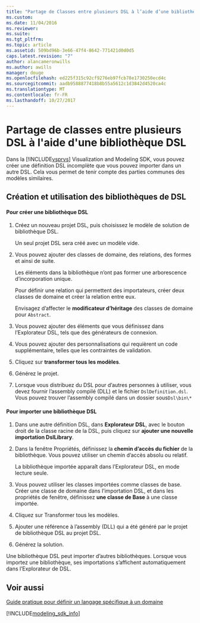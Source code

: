 ```yaml
---
title: "Partage de Classes entre plusieurs DSL à l’aide d’une bibliothèque DSL | Documents Microsoft"
ms.custom: 
ms.date: 11/04/2016
ms.reviewer: 
ms.suite: 
ms.tgt_pltfrm: 
ms.topic: article
ms.assetid: 509bd96b-3e66-47f4-8642-771421d0d0d5
caps.latest.revision: "7"
author: alancameronwills
ms.author: awills
manager: douge
ms.openlocfilehash: ed225f315c92cf9276eb97fcb78e1730250ecd4c
ms.sourcegitcommit: aadb9588877418b8b55a5612c1d3842d4520ca4c
ms.translationtype: MT
ms.contentlocale: fr-FR
ms.lasthandoff: 10/27/2017
---
```

# <a name="sharing-classes-between-dsls-by-using-a-dsl-library"></a>Partage de classes entre plusieurs DSL à l'aide d'une bibliothèque DSL
Dans la [!INCLUDE[vsprvs](../code-quality/includes/vsprvs_md.md)] Visualization and Modeling SDK, vous pouvez créer une définition DSL incomplète que vous pouvez importer dans un autre DSL. Cela vous permet de tenir compte des parties communes des modèles similaires.  
  
## <a name="creating-and-using-dsl-libraries"></a>Création et utilisation des bibliothèques de DSL  
  
#### <a name="to-create-a-dsl-library"></a>Pour créer une bibliothèque DSL  
  
1.  Créez un nouveau projet DSL, puis choisissez le modèle de solution de bibliothèque DSL.  
  
     Un seul projet DSL sera créé avec un modèle vide.  
  
2.  Vous pouvez ajouter des classes de domaine, des relations, des formes et ainsi de suite.  
  
     Les éléments dans la bibliothèque n’ont pas former une arborescence d’incorporation unique.  
  
     Pour définir une relation qui permettent des importateurs, créer deux classes de domaine et créer la relation entre eux.  
  
     Envisagez d’affecter le **modificateur d’héritage** des classes de domaine pour `Abstract`.  
  
3.  Vous pouvez ajouter des éléments que vous définissez dans l’Explorateur DSL, tels que des générateurs de connexion.  
  
4.  Vous pouvez ajouter des personnalisations qui requièrent un code supplémentaire, telles que les contraintes de validation.  
  
5.  Cliquez sur **transformer tous les modèles**.  
  
6.  Générez le projet.  
  
7.  Lorsque vous distribuez du DSL pour d’autres personnes à utiliser, vous devez fournir l’assembly compilé (DLL) et le fichier `DslDefinition.dsl`. Vous pouvez trouver l’assembly compilé dans un dossier sous`Dsl\bin\*`  
  
#### <a name="to-import-a-dsl-library"></a>Pour importer une bibliothèque DSL  
  
1.  Dans une autre définition DSL, dans **Explorateur DSL**, avec le bouton droit de la classe racine de la DSL, puis cliquez sur **ajouter une nouvelle importation DslLibrary**.  
  
2.  Dans la fenêtre Propriétés, définissez la **chemin d’accès du fichier** de la bibliothèque. Vous pouvez utiliser un chemin d’accès absolu ou relatif.  
  
     La bibliothèque importée apparaît dans l’Explorateur DSL, en mode lecture seule.  
  
3.  Vous pouvez utiliser les classes importées comme classes de base. Créer une classe de domaine dans l’importation DSL, et dans les propriétés de fenêtre, définissez **une classe de Base** à une classe importée.  
  
4.  Cliquez sur Transformer tous les modèles.  
  
5.  Ajouter une référence à l’assembly (DLL) qui a été généré par le projet de bibliothèque DSL au projet DSL.  
  
6.  Générez la solution.  
  
 Une bibliothèque DSL peut importer d’autres bibliothèques. Lorsque vous importez une bibliothèque, ses importations s’affichent automatiquement dans l’Explorateur de DSL.  
  
## <a name="see-also"></a>Voir aussi  
 [Guide pratique pour définir un langage spécifique à un domaine](../modeling/how-to-define-a-domain-specific-language.md)
 
[!INCLUDE[modeling_sdk_info](includes/modeling_sdk_info.md)]
